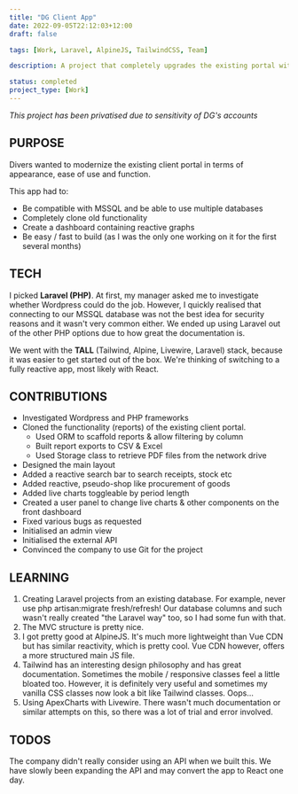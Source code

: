 ```yaml
---
title: "DG Client App"
date: 2022-09-05T22:12:03+12:00
draft: false

tags: [Work, Laravel, AlpineJS, TailwindCSS, Team]

description: A project that completely upgrades the existing portal with reactive Javascript and modern design practices.

status: completed
project_type: [Work]
---
```


*This project has been privatised due to sensitivity of DG's accounts*

## PURPOSE

Divers wanted to modernize the existing client portal in terms of appearance, ease of use and function.

This app had to:
- Be compatible with MSSQL and be able to use multiple databases
- Completely clone old functionality
- Create a dashboard containing reactive graphs
- Be easy / fast to build (as I was the only one working on it for the first several months)

## TECH

I picked __Laravel (PHP)__. At first, my manager asked me to investigate whether Wordpress could do the job. However, I quickly realised that connecting to our MSSQL database was not the best idea for security reasons and it wasn't very common either. We ended up using Laravel out of the other PHP options due to how great the documentation is.

We went with the __TALL__ (Tailwind, Alpine, Livewire, Laravel) stack, because it was easier to get started out of the box. We're thinking of switching to a fully reactive app, most likely with React.

## CONTRIBUTIONS

- Investigated Wordpress and PHP frameworks
- Cloned the functionality (reports) of the existing client portal. 
    - Used ORM to scaffold reports & allow filtering by column
    - Built report exports to CSV & Excel
    - Used Storage class to retrieve PDF files from the network drive
- Designed the main layout
- Added a reactive search bar to search receipts, stock etc
- Added reactive, pseudo-shop like procurement of goods
- Added live charts toggleable by period length
- Created a user panel to change live charts & other components on the front dashboard
- Fixed various bugs as requested
- Initialised an admin view
- Initialised the external API
- Convinced the company to use Git for the project

## LEARNING

1. Creating Laravel projects from an existing database. For example, never use php artisan:migrate fresh/refresh! Our database columns and such wasn't really created "the Laravel way" too, so I had some fun with that.
2. The MVC structure is pretty nice.
3. I got pretty good at AlpineJS. It's much more lightweight than Vue CDN but has similar reactivity, which is pretty cool. Vue CDN however, offers a more structured main JS file.
4. Tailwind has an interesting design philosophy and has great documentation. Sometimes the mobile / responsive classes feel a little bloated too. However, it is definitely very useful and sometimes my vanilla CSS classes now look a bit like Tailwind classes. Oops...
5. Using ApexCharts with Livewire. There wasn't much documentation or similar attempts on this, so there was a lot of trial and error involved.

## TODOS

The company didn't really consider using an API when we built this. We have slowly been expanding the API and may convert the app to React one day.